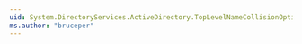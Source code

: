 ```yaml
---
uid: System.DirectoryServices.ActiveDirectory.TopLevelNameCollisionOptions
ms.author: "bruceper"
---
```

